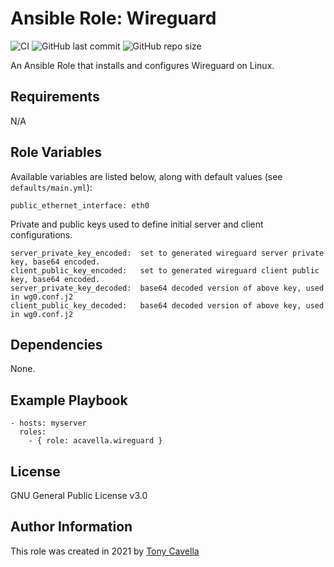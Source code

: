 # Ansible Role: Wireguard

![CI](https://github.com/acavella/ansible-role-wireguard/actions/workflows/ci.yml/badge.svg)
![GitHub last commit](https://img.shields.io/github/last-commit/acavella/ansible-role-wireguard)
![GitHub repo size](https://img.shields.io/github/repo-size/acavella/ansible-role-wireguard)

An Ansible Role that installs and configures Wireguard on Linux.

## Requirements

N/A

## Role Variables

Available variables are listed below, along with default values (see `defaults/main.yml`):

    public_ethernet_interface: eth0

Private and public keys used to define initial server and client configurations.

    server_private_key_encoded:  set to generated wireguard server private key, base64 encoded.
    client_public_key_encoded:   set to generated wireguard client public key, base64 encoded.
    server_private_key_decoded:  base64 decoded version of above key, used in wg0.conf.j2
    client_public_key_decoded:   base64 decoded version of above key, used in wg0.conf.j2

## Dependencies

None.

## Example Playbook

    - hosts: myserver
      roles:
        - { role: acavella.wireguard }

## License

GNU General Public License v3.0

## Author Information

This role was created in 2021 by [Tony Cavella](https://www.cavella.com/)
